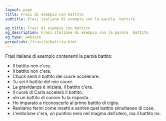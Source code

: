 ```yaml
---
layout: page
title: Frasi di esempio con battito 
subtitle: Frasi italiane di esempio con la parola  battito

og_title: Frasi di esempio con battito 
og_description: Frasi italiane di esempio con la parola  battito
og_type: website
permalink: /frasi/b/battito.html
---
```


Frasi italiane di esempio contenenti la parola battito:


- Il battito non c'era.
- Il battito non c'era.
- Chuck sentì il battito del cuore accelerare.
- Tu sei il battito del mio cuore.
- La gravidanza è iniziata, il battito c'era.
- Il cuore di Carla accelerò il battito.
- «In un battito di cuore» fu la risposta.
- Ho imparato a riconoscerle al primo battito di ciglia.
- Restiamo fermi come insetti a sentire quel battito simultaneo di cose.
- L'embrione c'era, un puntino nero nel magma dell'utero, ma il battito no.

